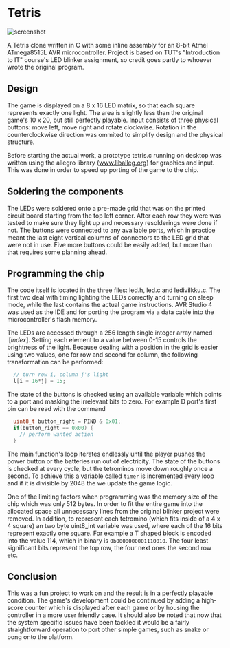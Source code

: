 Tetris
======

![screenshot](https://i.imgur.com/ZdGrJmB.png)

A Tetris clone written in C with some inline assembly for an 8-bit Atmel ATmega8515L AVR microcontroller. Project is based on TUT's "Introduction to IT" course's LED blinker assignment, so credit goes partly to whoever wrote the original program.

Design
------
The game is displayed on a 8 x 16 LED matrix, so that each square represents exactly one light. The area is slightly less than the original game's 10 x 20, but still perfectly playable. Input consists of three physical buttons: move left, move right and rotate clockwise. Rotation in the counterclockwise direction was ommited to simplify design and the physical structure. 

Before starting the actual work, a prototype tetris.c running on desktop was written using the allegro library (www.liballeg.org) for graphics and input. This was done in order to speed up porting of the game to the chip.

Soldering the components
--------------------
The LEDs were soldered onto a pre-made grid that was on the printed circuit board starting from the top left corner. After each row they were was tested to make sure they light up and necessary resolderings were done if not. The buttons were connected to any available ports, which in practice meant the last eight vertical columns of connectors to the LED grid that were not in use. Five more buttons could be easily added, but more than that requires some planning ahead.

Programming the chip
--------------------
The code itself is located in the three files: led.h, led.c and ledivilkku.c. The first two deal with timing lighting the LEDs correctly and turning on sleep mode, while the last contains the actual game instructions. AVR Studio 4 was used as the IDE and for porting the program via a data cable into the microcontroller's flash memory.

The LEDs are accessed through a 256 length single integer array named l[_index_]. Setting each element to a value between 0-15 controls the brightness of the light. Because dealing with a position in the grid is easier using two values, one for row and second for column, the following transformation can be performed:
```c
  // turn row i, column j's light
  l[i + 16*j] = 15;
```
The state of the buttons is checked using an available variable which points to a port and masking the irrelevant bits to zero. For example D port's first pin can be read with the command
```c
  uint8_t button_right = PIND & 0x01;
  if(button_right == 0x00) {
    // perform wanted action
  }
```
The main function's loop iterates endlessly until the player pushes the power button or the batteries run out of electricity. The state of the buttons is checked at every cycle, but the tetrominos move down roughly once a second. To achieve this a variable called `timer`  is incremented every loop and if it is divisible by 2048 the we update the game logic.

One of the limiting factors when programming was the memory size of the chip which was only 512 bytes. In order to fit the entire game into the allocated space all unnecessary lines from the original blinker project were removed. In addition, to represent each tetromino (which fits inside of a 4 x 4 square) an two byte uint8_int variable was used, where each of the 16 bits represent exactly one square. For example a T shaped block is encoded into the value 114, which in binary is `0b0000000001110010`. The four least significant bits represent the top row, the four next ones the second row etc. 

Conclusion
----------

This was a fun project to work on and the result is in a perfectly playable condition. The game's development could be continued by adding a high-score counter which is displayed after each game or by housing the controller in a more user friendly case. It should also be noted that now that the system specific issues have been tackled it would be a fairly straightforward operation to port other simple games, such as snake or pong onto the platform.



